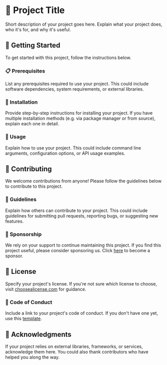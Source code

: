 # 🚀 Project Title

Short description of your project goes here. Explain what your project does, who it's for, and why it's useful.

## 🌟 Getting Started

To get started with this project, follow the instructions below.

### 📋 Prerequisites

List any prerequisites required to use your project. This could include software dependencies, system requirements, or external libraries.

### 🔧 Installation

Provide step-by-step instructions for installing your project. If you have multiple installation methods (e.g. via package manager or from source), explain each one in detail.

### 🎉 Usage

Explain how to use your project. This could include command line arguments, configuration options, or API usage examples.

## 🤝 Contributing

We welcome contributions from anyone! Please follow the guidelines below to contribute to this project.

### 📜 Guidelines

Explain how others can contribute to your project. This could include guidelines for submitting pull requests, reporting bugs, or suggesting new features.

### 🎁 Sponsorship

We rely on your support to continue maintaining this project. If you find this project useful, please consider sponsoring us. Click [here](https://www.github.com/sponsor/yourusername) to become a sponsor.

## 📄 License

Specify your project's license. If you're not sure which license to choose, visit [choosealicense.com](https://choosealicense.com/) for guidance. 

### 🤝 Code of Conduct

Include a link to your project's code of conduct. If you don't have one yet, use this [template](https://www.contributor-covenant.org/version/2/0/code_of_conduct/). 

## 🙏 Acknowledgments

If your project relies on external libraries, frameworks, or services, acknowledge them here. You could also thank contributors who have helped you along the way.
